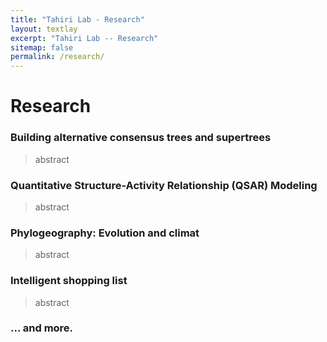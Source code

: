 ```yaml
---
title: "Tahiri Lab - Research"
layout: textlay
excerpt: "Tahiri Lab -- Research"
sitemap: false
permalink: /research/
---
```


# Research 

### Building alternative consensus trees and supertrees
> abstract 
<!-- Consensus tree and supertree inference methods synthesize collections of gene phylogenetic trees into comprehensive trees that preserve main topological features present in the input gene trees and include all taxa present in them. We introduced a new systematic method for inferring multiple alternative consensus trees and supertrees from a given set of phylogenetic trees, which can be defined either on the same set of taxa (case of multiple consensus trees) or on different sets of taxa with incomplete taxon overlap (case of multiple super-trees). The inferred alternative consensus trees and supertrees represent the most important evolutionary patterns characterizing a given set of gene phylogenies and are usually much better resolved than a single consensus tree or supertree inferred by traditional methods. Thus, a multiple consensus tree or supertree inference approach has the potential to build supertrees that retain much more plausible information from the input gene trees. A single consensus tree or supertree could be an appropriate representation of a given set of gene trees only if all of them, or a large majority of them, follow the same evolutionary patterns. The presented method allows one to identify ensembles of genes that underwent similar hor-izontal gene transfer, hybridization and intragenic/intergenic recombination events, or those that were affected by similar ancient duplication events during their evolution. -->

<!--<img src="{{ site.url }}{{ site.baseurl }}/images/pubpic/COVID19.png" class="img-responsive" width="100%" style="float: center" />
<div style="text-align: right">
  Source : Tahiri, Fichet, and Makarenkov (2021) <br>
</div> -->

### Quantitative Structure-Activity Relationship (QSAR) Modeling
> abstract
<!--The increasing diversity of environmental chemicals in the environment, some of which may be developmental toxicants, is a public health concern. The aim of this work was to contribute to the development of rapid and effective methods to assess prenatal exposure. Quantitative structure-activity relationships (QSAR) modeling has emerged as a promising method in the development of a predictive model for the placental transfer of contaminants. Fetal to maternal plasma or serum concentration ratios for 105 chemicals were extracted from the literature, and 214 molecular descriptors were generated for each of these chemicals. Ten predictive models were built using Molecular Operating Environment (MOE) software, and the Python and R programming languages. Training and test datasets were used, respectively, to build and validate the models. The Applicability Domain Tool v1.0 was used to determine the applicability domain. The models developed with the partial least squares regression method in MOE and SuperLearner in R, showed the best precision and predictivity, with internal coefficients of determination (R<sup>2</sup>) of 0.88 and 0.82, cross-validated R<sup>2</sup><sub>s</sub> of 0.72 and 0.57, and external R<sup>2</sup><sub>s</sub> of 0.73 and 0.74, respectively. The inclusion of all test chemicals by the domain of applicability demonstrated the reliability and relevance of the model predictions. The results obtained demonstrate that QSAR modeling can help quantify placental transfer of environmental chemicals. -->

<!--<img src="{{ site.url }}{{ site.baseurl }}/images/pubpic/pipelineQSAR.png" class="img-responsive" width="100%" style="float: center" />
<div style="text-align: right">
  Source : Lévêque<sup>\#</sup>, Tahiri<sup>\#</sup>, Goldsmith, and Verner (2021) <br>
  <sup>\#</sup>Contributed equally
</div>-->

### Phylogeography: Evolution and climat
> abstract

### Intelligent shopping list
> abstract
> 
### ... and more.

